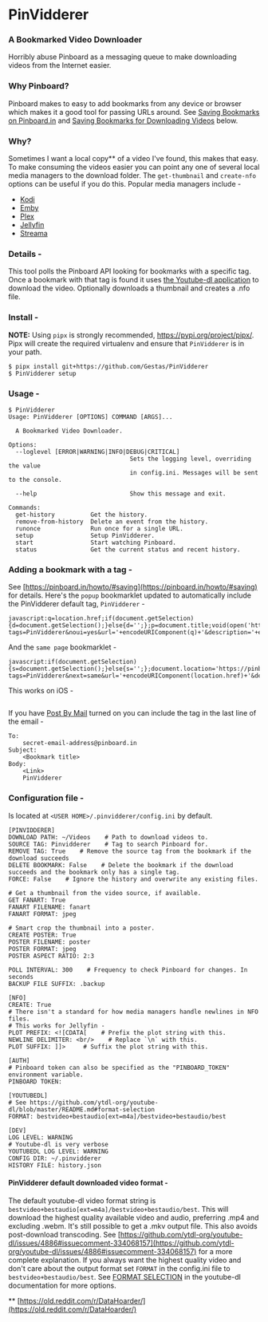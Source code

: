 # PinVidderer 
### A Bookmarked Video Downloader
Horribly abuse Pinboard as a messaging queue to make downloading videos from the Internet easier.

### Why Pinboard?
Pinboard makes to easy to add bookmarks from any device or browser which makes it a good tool for passing URLs around.
See [Saving Bookmarks on Pinboard.in](https://pinboard.in/faq/#saving_bookmarks) and [Saving Bookmarks for Downloading Videos]() below.

### Why?
Sometimes I want a local copy** of a video I've found, this makes that easy. 
To make consuming the videos easier you can point any one of several local media managers to the download folder. 
The `get-thumbnail` and `create-nfo` options can be useful if you do this. Popular media managers include -
* [Kodi](https://kodi.tv/)
* [Emby](https://emby.media/)
* [Plex](https://www.plex.tv/)
* [Jellyfin](https://jellyfin.org/)
* [Streama](https://github.com/streamaserver/streama)

### Details -
This tool polls the Pinboard API looking for bookmarks with a specific tag.  Once a bookmark with that tag is found it uses [the Youtube-dl application](https://ytdl-org.github.io/youtube-dl/index.html) to download the video.
Optionally downloads a thumbnail and creates a .nfo file. 

### Install - 
**NOTE:** Using `pipx` is strongly recommended, https://pypi.org/project/pipx/.
Pipx will create the required virtualenv and ensure that `PinVidderer` is in your path. 
```
$ pipx install git+https://github.com/Gestas/PinVidderer
$ PinVidderer setup
```
### Usage -
```
$ PinVidderer 
Usage: PinVidderer [OPTIONS] COMMAND [ARGS]...

  A Bookmarked Video Downloader.

Options:
  --loglevel [ERROR|WARNING|INFO|DEBUG|CRITICAL]
                                  Sets the logging level, overriding the value
                                  in config.ini. Messages will be sent to the console.

  --help                          Show this message and exit.

Commands:
  get-history          Get the history.
  remove-from-history  Delete an event from the history.
  runonce              Run once for a single URL.
  setup                Setup PinVidderer.
  start                Start watching Pinboard.
  status               Get the current status and recent history.
```

### Adding a bookmark with a tag - 
See [https://pinboard.in/howto/#saving](https://pinboard.in/howto/#saving) for details. 
Here's the `popup` bookmarklet updated to automatically include the PinVidderer default tag, `PinVidderer` - 
```
javascript:q=location.href;if(document.getSelection){d=document.getSelection();}else{d='';};p=document.title;void(open('https://pinboard.in/add?tags=PinVidderer&noui=yes&url='+encodeURIComponent(q)+'&description='+encodeURIComponent(d)+'&title='+encodeURIComponent(p),'Pinboard','toolbar=no,width=700,height=350'));
```
And the `same page` bookmarklet - 
```
javascript:if(document.getSelection){s=document.getSelection();}else{s='';};document.location='https://pinboard.in/add?tags=PinVidderer&next=same&url='+encodeURIComponent(location.href)+'&description='+encodeURIComponent(s)+'&title='+encodeURIComponent(document.title)
```

This works on iOS - 
```
```
If you have [Post By Mail](https://pinboard.in/settings/) turned on you can include the tag in the last line of the email - 
```
To:
    secret-email-address@pinboard.in
Subject: 
    <Bookmark title>
Body: 
    <Link>
    PinVidderer
```


### Configuration file -
Is located at `<USER HOME>/.pinvidderer/config.ini` by default.
```
[PINVIDDERER]
DOWNLOAD PATH: ~/Videos    # Path to download videos to.
SOURCE TAG: Pinvidderer    # Tag to search Pinboard for.
REMOVE TAG: True    # Remove the source tag from the bookmark if the download succeeds
DELETE BOOKMARK: False    # Delete the bookmark if the download succeeds and the bookmark only has a single tag.
FORCE: False    # Ignore the history and overwrite any existing files.

# Get a thumbnail from the video source, if available.
GET FANART: True
FANART FILENAME: fanart
FANART FORMAT: jpeg

# Smart crop the thumbnail into a poster.
CREATE POSTER: True
POSTER FILENAME: poster
POSTER FORMAT: jpeg
POSTER ASPECT RATIO: 2:3

POLL INTERVAL: 300    # Frequency to check Pinboard for changes. In seconds
BACKUP FILE SUFFIX: .backup

[NFO]
CREATE: True
# There isn't a standard for how media managers handle newlines in NFO files.
# This works for Jellyfin -
PLOT PREFIX: <![CDATA[    # Prefix the plot string with this.
NEWLINE DELIMITER: <br/>    # Replace `\n` with this.
PLOT SUFFIX: ]]>     # Suffix the plot string with this.

[AUTH]
# Pinboard token can also be specified as the "PINBOARD_TOKEN" environment variable.
PINBOARD TOKEN:

[YOUTUBEDL]
# See https://github.com/ytdl-org/youtube-dl/blob/master/README.md#format-selection
FORMAT: bestvideo+bestaudio[ext=m4a]/bestvideo+bestaudio/best

[DEV]
LOG LEVEL: WARNING
# Youtube-dl is very verbose
YOUTUBEDL LOG LEVEL: WARNING
CONFIG DIR: ~/.pinvidderer
HISTORY FILE: history.json

```

#### PinVidderer default downloaded video format -
The default youtube-dl video format string is `bestvideo+bestaudio[ext=m4a]/bestvideo+bestaudio/best`. This will download the highest quality available video and audio, preferring .mp4 and excluding .webm. It's still possible to get a .mkv output file. This also avoids post-download transcoding.
See [https://github.com/ytdl-org/youtube-dl/issues/4886#issuecomment-334068157](https://github.com/ytdl-org/youtube-dl/issues/4886#issuecomment-334068157) for a more complete explanation.
If you always want the highest quality video and don't care about the output format set `FORMAT` in the config.ini file to `bestvideo+bestaudio/best`.
See [FORMAT SELECTION](https://github.com/ytdl-org/youtube-dl/blob/master/README.md#format-selection) in the youtube-dl documentation for more options.


** [https://old.reddit.com/r/DataHoarder/](https://old.reddit.com/r/DataHoarder/)